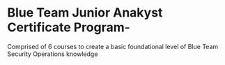 # Blue Team Junior Anakyst Certificate Program-
Comprised of 6 courses to create a basic foundational level of Blue Team Security Operations knowledge
